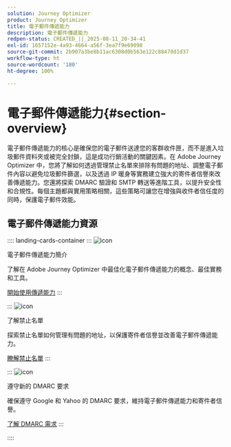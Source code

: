 ```yaml
---
solution: Journey Optimizer
product: Journey Optimizer
title: 電子郵件傳遞能力
description: 電子郵件傳遞能力
redpen-status: CREATED_||_2025-08-11_20-34-41
exl-id: 1657152e-4a93-4664-a56f-3ea7f9e69098
source-git-commit: 2b907a3be8b11ac6308d0b563e122c88478d1d37
workflow-type: ht
source-wordcount: '180'
ht-degree: 100%

---
```


# 電子郵件傳遞能力{#section-overview}

電子郵件傳遞能力的核心是確保您的電子郵件送達您的客群收件匣，而不是進入垃圾郵件資料夾或被完全封鎖，這是成功行銷活動的關鍵因素。在 Adobe Journey Optimizer 中，您將了解如何透過管理禁止名單來排除有問題的地址、調整電子郵件內容以避免垃圾郵件篩選，以及透過 IP 暖身等實務建立強大的寄件者信譽來改善傳遞能力。您還將探索 DMARC 驗證和 SMTP 轉送等進階工具，以提升安全性和合規性。每個主題都與實用策略相關，這些策略可讓您在增強與收件者信任度的同時，保護電子郵件效能。

## 電子郵件傳遞能力資源

:::: landing-cards-container
:::
![icon](https://cdn.experienceleague.adobe.com/icons/book.svg)

電子郵件傳遞能力簡介

了解在 Adobe Journey Optimizer 中最佳化電子郵件傳遞能力的概念、最佳實務和工具。

[開始使用傳遞能力](../using/reports/deliverability.md)
:::

:::
![icon](https://cdn.experienceleague.adobe.com/icons/list-check.svg)

了解禁止名單

探索禁止名單如何管理有問題的地址，以保護寄件者信譽並改善電子郵件傳遞能力。

[瞭解禁止名單](../using/reports/suppression-list.md)
:::

:::
![icon](https://cdn.experienceleague.adobe.com/icons/shield-halved.svg?lang=zh-Hant)

遵守新的 DMARC 要求

確保遵守 Google 和 Yahoo 的 DMARC 要求，維持電子郵件傳遞能力和寄件者信譽。

[了解 DMARC 需求](../using/configuration/dmarc-record-update.md)
:::

::::
